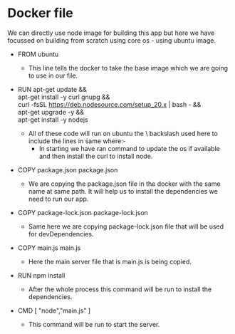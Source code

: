 # Docker file

We can directly use node image for building this app but here we have focussed on building from scratch using core os - using ubuntu image.

- FROM ubuntu
    - This line tells the docker to take the base image which we are going to use in our file.

- RUN apt-get update && \
    apt-get install -y curl gnupg && \
    curl -fsSL https://deb.nodesource.com/setup_20.x | bash - && \
    apt-get upgrade -y && \
    apt-get install -y nodejs

    - All of these code will run on ubuntu the \ backslash used here to include the lines in same where:-
        - In starting we have ran command to update the os if available and then install the curl to install node.

- COPY package.json package.json    
    - We are copying the package.json file in the docker with the same name at same path. It will help us to install the dependencies we need to run our app.

- COPY package-lock.json package-lock.json    
    - Same here we are copying package-lock.json file that will be used for devDependencies.

- COPY main.js main.js 
    - Here the main server file that is main.js is being copied.

- RUN npm install
    - After the whole process this command will be run to install the dependencies.

- CMD [ "node","main.js" ]
    - This command will be run to start the server.
